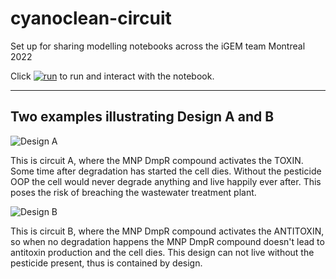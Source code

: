 # cyanoclean-circuit


Set up for sharing modelling notebooks across the iGEM team Montreal 2022

Click [![run](https://mybinder.org/badge_logo.svg)](https://mybinder.org/v2/gh/han-ol/cyanoclean-circuit/main?labpath=circuit_simulation.ipynb) to run and interact with the notebook.

---

## Two examples illustrating Design A and B

![Design A](/cyanoclean-circuit/designA-cell-death.png)

This is circuit A, where the MNP DmpR compound activates the TOXIN. Some time after degradation has started the cell dies. Without the pesticide OOP the cell would never degrade anything and live happily ever after. This poses the risk of breaching the wastewater treatment plant.



![Design B](/cyanoclean-circuit/designB-cell-death.png)

This is circuit B, where the MNP DmpR compound activates the ANTITOXIN, so when no degradation happens the MNP DmpR compound doesn't lead to antitoxin production and the cell dies. This design can not live without the pesticide present, thus is contained by design.
